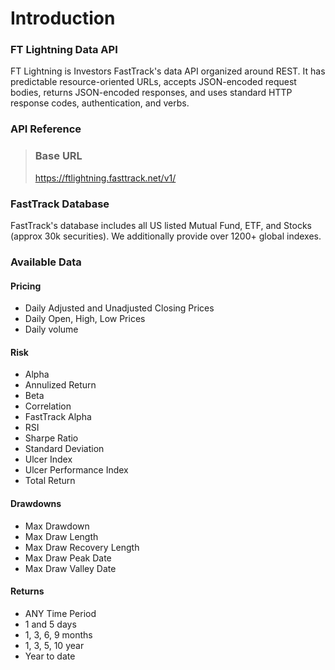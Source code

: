 # Introduction

### FT Lightning Data API
FT Lightning is Investors FastTrack's data API organized around REST. It has predictable resource-oriented URLs, accepts JSON-encoded request bodies, returns JSON-encoded responses, and uses standard HTTP response codes, authentication, and verbs.

### API Reference

> ### Base URL
>
> https://ftlightning.fasttrack.net/v1/

### FastTrack Database
FastTrack's database includes all US listed Mutual Fund, ETF, and Stocks (approx 30k securities). We additionally provide over 1200+ global indexes. 


### Available Data

#### Pricing
- Daily Adjusted and Unadjusted Closing Prices
- Daily Open, High, Low Prices
- Daily volume


#### Risk
- Alpha
- Annulized Return
- Beta
- Correlation
- FastTrack Alpha
- RSI
- Sharpe Ratio
- Standard Deviation
- Ulcer Index
- Ulcer Performance Index
- Total Return

#### Drawdowns
- Max Drawdown
- Max Draw Length
- Max Draw Recovery Length
- Max Draw Peak Date
- Max Draw Valley Date
#### Returns
  - ANY Time Period
  - 1 and 5 days
  - 1, 3, 6, 9 months
  - 1, 3, 5, 10 year
  - Year to date
